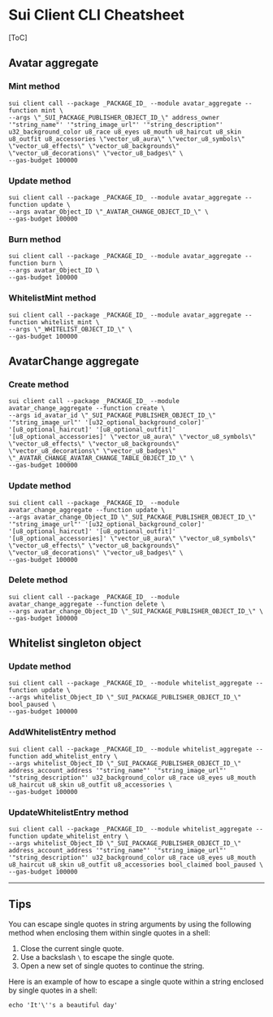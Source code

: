 # Sui Client CLI Cheatsheet

[ToC]

## Avatar aggregate

### Mint method

```shell
sui client call --package _PACKAGE_ID_ --module avatar_aggregate --function mint \
--args \"_SUI_PACKAGE_PUBLISHER_OBJECT_ID_\" address_owner '"string_name"' '"string_image_url"' '"string_description"' u32_background_color u8_race u8_eyes u8_mouth u8_haircut u8_skin u8_outfit u8_accessories \"vector_u8_aura\" \"vector_u8_symbols\" \"vector_u8_effects\" \"vector_u8_backgrounds\" \"vector_u8_decorations\" \"vector_u8_badges\" \
--gas-budget 100000
```

### Update method

```shell
sui client call --package _PACKAGE_ID_ --module avatar_aggregate --function update \
--args avatar_Object_ID \"_AVATAR_CHANGE_OBJECT_ID_\" \
--gas-budget 100000
```

### Burn method

```shell
sui client call --package _PACKAGE_ID_ --module avatar_aggregate --function burn \
--args avatar_Object_ID \
--gas-budget 100000
```

### WhitelistMint method

```shell
sui client call --package _PACKAGE_ID_ --module avatar_aggregate --function whitelist_mint \
--args \"_WHITELIST_OBJECT_ID_\" \
--gas-budget 100000
```

## AvatarChange aggregate

### Create method

```shell
sui client call --package _PACKAGE_ID_ --module avatar_change_aggregate --function create \
--args id_avatar_id \"_SUI_PACKAGE_PUBLISHER_OBJECT_ID_\" '"string_image_url"' '[u32_optional_background_color]' '[u8_optional_haircut]' '[u8_optional_outfit]' '[u8_optional_accessories]' \"vector_u8_aura\" \"vector_u8_symbols\" \"vector_u8_effects\" \"vector_u8_backgrounds\" \"vector_u8_decorations\" \"vector_u8_badges\" \"_AVATAR_CHANGE_AVATAR_CHANGE_TABLE_OBJECT_ID_\" \
--gas-budget 100000
```

### Update method

```shell
sui client call --package _PACKAGE_ID_ --module avatar_change_aggregate --function update \
--args avatar_change_Object_ID \"_SUI_PACKAGE_PUBLISHER_OBJECT_ID_\" '"string_image_url"' '[u32_optional_background_color]' '[u8_optional_haircut]' '[u8_optional_outfit]' '[u8_optional_accessories]' \"vector_u8_aura\" \"vector_u8_symbols\" \"vector_u8_effects\" \"vector_u8_backgrounds\" \"vector_u8_decorations\" \"vector_u8_badges\" \
--gas-budget 100000
```

### Delete method

```shell
sui client call --package _PACKAGE_ID_ --module avatar_change_aggregate --function delete \
--args avatar_change_Object_ID \"_SUI_PACKAGE_PUBLISHER_OBJECT_ID_\" \
--gas-budget 100000
```

## Whitelist singleton object

### Update method

```shell
sui client call --package _PACKAGE_ID_ --module whitelist_aggregate --function update \
--args whitelist_Object_ID \"_SUI_PACKAGE_PUBLISHER_OBJECT_ID_\" bool_paused \
--gas-budget 100000
```

### AddWhitelistEntry method

```shell
sui client call --package _PACKAGE_ID_ --module whitelist_aggregate --function add_whitelist_entry \
--args whitelist_Object_ID \"_SUI_PACKAGE_PUBLISHER_OBJECT_ID_\" address_account_address '"string_name"' '"string_image_url"' '"string_description"' u32_background_color u8_race u8_eyes u8_mouth u8_haircut u8_skin u8_outfit u8_accessories \
--gas-budget 100000
```

### UpdateWhitelistEntry method

```shell
sui client call --package _PACKAGE_ID_ --module whitelist_aggregate --function update_whitelist_entry \
--args whitelist_Object_ID \"_SUI_PACKAGE_PUBLISHER_OBJECT_ID_\" address_account_address '"string_name"' '"string_image_url"' '"string_description"' u32_background_color u8_race u8_eyes u8_mouth u8_haircut u8_skin u8_outfit u8_accessories bool_claimed bool_paused \
--gas-budget 100000
```


---

## Tips

You can escape single quotes in string arguments by using the following method when enclosing them within single quotes in a shell:

1. Close the current single quote.
2. Use a backslash `\` to escape the single quote.
3. Open a new set of single quotes to continue the string.

Here is an example of how to escape a single quote within a string enclosed by single quotes in a shell:

```shell
echo 'It'\''s a beautiful day'
```

